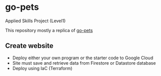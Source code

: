 # go-pets
Applied Skills Project (Level1)

This repository mostly a replica of [go-pets](https://github.com/drehnstrom/go-pets)

## Create website
- Deploy either your own program or the starter code to Google Cloud 
- Site must save and retrieve data from Firestore or Datastore database
- Deploy using IaC (Terraform)

